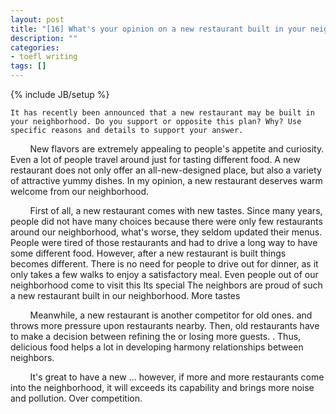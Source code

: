 ```yaml
---
layout: post
title: "[16] What's your opinion on a new restaurant built in your neighborhood?"
description: ""
categories:
- toefl writing 
tags: []
---
```

{% include JB/setup %}

	It has recently been announced that a new restaurant may be built in your neighborhood. Do you support or opposite this plan? Why? Use specific reasons and details to support your answer.
	
&nbsp;&nbsp;&nbsp;&nbsp;&nbsp;&nbsp;&nbsp;
New flavors are extremely appealing to people's appetite and curiosity. Even a lot of people travel around just for tasting different food. A new restaurant does not only offer an all-new-designed place, but also a variety of attractive yummy dishes. In my opinion, a new restaurant deserves warm welcome from our neighborhood.

&nbsp;&nbsp;&nbsp;&nbsp;&nbsp;&nbsp;&nbsp;
First of all, a new restaurant comes with new tastes. Since many years, people did not have many choices because there were only few restaurants around our neighborhood, what's worse, they seldom updated their menus. People were tired of those restaurants and had to drive a long way to have some different food. However, after a new restaurant is built things becomes different. There is no need for people to drive out for dinner, as it only takes a few walks to enjoy a satisfactory meal. Even people out of our neighborhood come to visit this  Its special The neighbors are proud of such a new restaurant built in our neighborhood. More tastes 

&nbsp;&nbsp;&nbsp;&nbsp;&nbsp;&nbsp;&nbsp;
Meanwhile, a new restaurant is another competitor for old ones. and throws more pressure upon restaurants nearby. Then, old restaurants have to make a decision between refining the  or losing more guests.
. Thus, delicious food helps a lot in developing harmony relationships between neighbors.

&nbsp;&nbsp;&nbsp;&nbsp;&nbsp;&nbsp;&nbsp;
It's great to have a new ... however, if more and more restaurants come into the neighborhood, it will exceeds its capability and brings more noise and pollution. Over competition.

